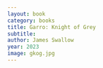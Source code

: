 ```yaml
---
layout: book
category: books
title: Garro: Knight of Grey
subtitle: 
author: James Swallow
year: 2023
image: gkog.jpg
---
```

